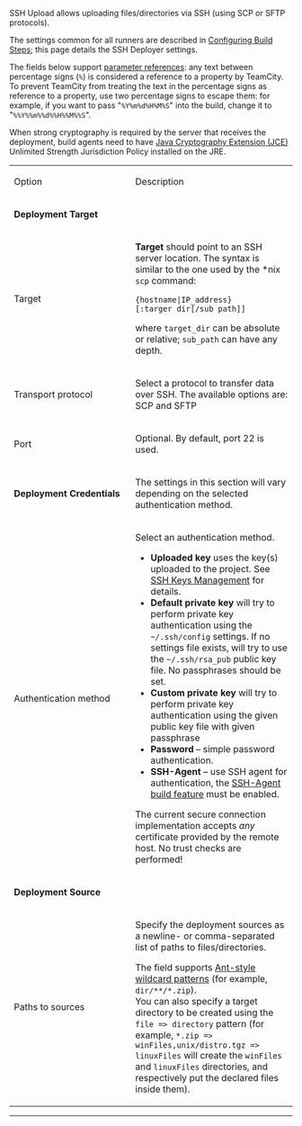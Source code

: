 [//]: # (title: SSH Upload)
[//]: # (auxiliary-id: SSH Upload)

SSH Upload allows uploading files/directories via SSH (using SCP or SFTP protocols).

The settings common for all runners are described in [Configuring Build Steps](configuring-build-steps.md); this page details the SSH Deployer settings.

The fields below support [parameter references](predefined-build-parameters.md): any text between percentage signs (`%`) is considered a reference to a property by TeamCity. To prevent TeamCity from treating the text in the percentage signs as reference to a property, use two percentage signs to escape them: for example, if you want to pass "`%Y%m%d%H%M%S`" into the build, change it to "`%%Y%%m%%d%%H%%M%%S`".

<warning>

When strong cryptography is required by the server that receives the deployment, build agents need to have [Java Cryptography Extension (JCE) ](https://www.oracle.com/technetwork/java/javase/downloads/jce8-download-2133166.html) Unlimited Strength Jurisdiction Policy installed on the JRE.
</warning>

<table><tr>

<td width="200">

Option

</td>

<td>

Description

</td></tr><tr>

<td>

__Deployment Target__

</td>

<td>

</td>

</tr><tr>

<td>

Target

</td>

<td>


__Target__ should point to an SSH server location. The syntax is similar to the one used by the \*nix `scp` command:


```Shell
{hostname|IP_address}[:targer_dir[/sub_path]] 

```

where `target_dir` can be absolute or relative; `sub_path` can have any depth.


</td></tr><tr>

<td>

Transport protocol

</td>

<td>

Select a protocol to transfer data over SSH. The available options are: SCP and SFTP

</td></tr><tr>

<td>

Port

</td>

<td>

Optional. By default, port 22 is used.

</td></tr><tr>

<td>

__Deployment Credentials__

</td>

<td>

The settings in this section will vary depending on the selected authentication method.

</td></tr><tr>

<td>

Authentication method

</td>

<td>


Select an authentication method.

* __Uploaded key__ uses the key(s) uploaded to the project. See [SSH Keys Management](ssh-keys-management.md) for details.
* __Default private key__ will try to perform private key authentication using the `~/.ssh/config` settings. If no settings file exists, will try to use the `~/.ssh/rsa_pub` public key file. No passphrases should be set.
* __Custom private key__ will try to perform private key authentication using the given public key file with given passphrase
* __Password__ – simple password authentication.
* __SSH\-Agent__ – use SSH agent for authentication, the [SSH-Agent build feature](ssh-agent.md) must be enabled.

<note>

The current secure connection implementation accepts _any_ certificate provided by the remote host. No trust checks are performed!
</note>


</td></tr><tr>

<td>

__Deployment Source__

</td>

<td>

</td>

</tr><tr>

<td>

Paths to sources

</td>

<td>

Specify the deployment sources as a newline- or comma-separated list of paths to files/directories.

The field supports [Ant-style wildcard patterns](wildcards.md#Antlike+Wildcards) (for example, `dir/**/*.zip`).   
You can also specify a target directory to be created using the `file => directory` pattern (for example, `*.zip => winFiles,unix/distro.tgz => linuxFiles` will create the `winFiles` and `linuxFiles` directories, and respectively put the declared files inside them).

</td></tr></table>

__ __